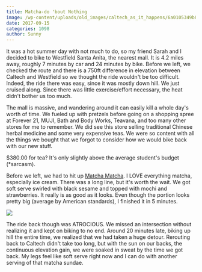 ```yaml
---
title: Matcha-do 'bout Nothing
image: /wp-content/uploads/old_images/caltech_as_it_happens/6a0105349b8251970b01b8d2a47bd9970c.jpg
date: 2017-09-15
categories: 1098
author: Sunny
---
```





It was a hot summer day with not much to do, so my friend Sarah and I decided to bike to Westfield Santa Anita, the nearest mall. It is 4.2 miles away, roughly 7 minutes by car and 24 minutes by bike. Before we left, we checked the route and there is a 750ft difference in elevation between Caltech and Westfield so we thought the ride wouldn't be too difficult. Indeed, the ride there was easy, since it was mostly down hill. We just cruised along. Since there was little exercise/effort necessary, the heat didn't bother us too much.


The mall is massive, and wandering around it can easily kill a whole day's worth of time. We fueled up with pretzels before going on a shopping spree at Forever 21, MUJI, Bath and Body Works, Teavana, and too many other stores for me to remember. We did see this store selling traditional Chinese herbal medicine and some very expensive teas. We were so content with all the things we bought that we forgot to consider how we would bike back with our new stuff.



$380.00 for tea? It's only slightly above the average student's budget (*sarcasm).


Before we left, we had to hit up [Matcha Matcha](https://www.yelp.com/biz/matcha-matcha-arcadia-2). I LOVE everything matcha, especially ice cream. There was a long line, but it's worth the wait. We got soft serve swirled with black sesame and topped with mochi and strawberries. It really is as good as it looks. Even though the portion looks pretty big (average by American standards), I finished it in 5 minutes.




![](/old_images/caltech_as_it_happens/6a0105349b8251970b01b8d2a47c1a970c.jpg)

The ride back though was ATROCIOUS. We missed an intersection without realizing it and kept on biking to no end. Around 20 minutes late, biking up hill the entire time, we realized that we had taken a huge detour. Rerouting back to Caltech didn't take too long, but with the sun on our backs, the continuous elevation gain, we were soaked in sweat by the time we got back. My legs feel like soft serve right now and I can do with another serving of that matcha sundae.

